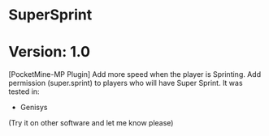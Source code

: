 # SuperSprint
# Version: 1.0

[PocketMine-MP Plugin] Add more speed when the player is Sprinting. Add permission (super.sprint) to players who will have Super Sprint.
It was tested in:

* Genisys

(Try it on other software and let me know please)
